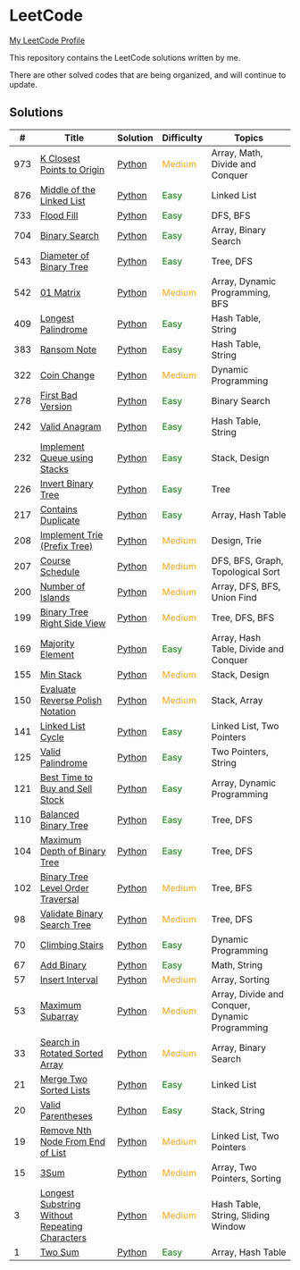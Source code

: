 # LeetCode
[My LeetCode Profile](https://leetcode.com/u/baotiao1218/)

This repository contains the LeetCode solutions written by me.

There are other solved codes that are being organized, and will continue to update.

## Solutions

| #   | Title                                                                                     | Solution                                                 | Difficulty                               | Topics                                 |
| --- | ----------------------------------------------------------------------------------------- | -------------------------------------------------------- | --------------------------------------- | -------------------------------------- |
| 973 | [K Closest Points to Origin](https://leetcode.com/problems/k-closest-points-to-origin/)    | [Python](./solutions/K_Closest_Points_to_Origin/solution.py)   | <span style="color: orange;">Medium</span>  | Array, Math, Divide and Conquer        |
| 876 | [Middle of the Linked List](https://leetcode.com/problems/middle-of-the-linked-list/)      | [Python](./solutions/Middle_of_the_Linked_List/solution.py)   | <span style="color: green;">Easy</span>    | Linked List                            |
| 733 | [Flood Fill](https://leetcode.com/problems/flood-fill/)                                    | [Python](./solutions/Flood/solution.py)                      | <span style="color: green;">Easy</span>    | DFS, BFS                               |
| 704 | [Binary Search](https://leetcode.com/problems/binary-search/)                              | [Python](./solutions/Binary_Search/solution.py)              | <span style="color: green;">Easy</span>    | Array, Binary Search                   |
| 543 | [Diameter of Binary Tree](https://leetcode.com/problems/diameter-of-binary-tree/)          | [Python](./solutions/Diameter_of_Binary_Tree/solution.py)     | <span style="color: green;">Easy</span>    | Tree, DFS                              |
| 542 | [01 Matrix](https://leetcode.com/problems/01-matrix/)                                      | [Python](./solutions/01_Matrix/solution.py)                  | <span style="color: orange;">Medium</span>  | Array, Dynamic Programming, BFS        |
| 409 | [Longest Palindrome](https://leetcode.com/problems/longest-palindrome/)                    | [Python](./solutions/Longest_Palindrome/solution.py)         | <span style="color: green;">Easy</span>    | Hash Table, String                     |
| 383 | [Ransom Note](https://leetcode.com/problems/ransom-note/)                                  | [Python](./solutions/Ransom_Note/solution.py)                | <span style="color: green;">Easy</span>    | Hash Table, String                     |
| 322 | [Coin Change](https://leetcode.com/problems/coin-change/)                                  | [Python](./solutions/Coin_Change/solution.py)                | <span style="color: orange;">Medium</span>  | Dynamic Programming                   |
| 278 | [First Bad Version](https://leetcode.com/problems/first-bad-version/)                      | [Python](./solutions/First_Bad_Version/solution.py)          | <span style="color: green;">Easy</span>    | Binary Search                          |
| 242 | [Valid Anagram](https://leetcode.com/problems/valid-anagram/)                              | [Python](./solutions/Valid_Anagram/solution.py)              | <span style="color: green;">Easy</span>    | Hash Table, String                     |
| 232 | [Implement Queue using Stacks](https://leetcode.com/problems/implement-queue-using-stacks/)| [Python](./solutions/Implement_Queue_using_Stacks/solution.py)| <span style="color: green;">Easy</span>    | Stack, Design                          |
| 226 | [Invert Binary Tree](https://leetcode.com/problems/invert-binary-tree/)                    | [Python](./solutions/Invert_Binary_Tree/solution.py)         | <span style="color: green;">Easy</span>    | Tree                                   |
| 217 | [Contains Duplicate](https://leetcode.com/problems/contains-duplicate/)                    | [Python](./solutions/Contains_Duplicate/solution.py)         | <span style="color: green;">Easy</span>    | Array, Hash Table                      |
| 208 | [Implement Trie (Prefix Tree)](https://leetcode.com/problems/implement-trie-prefix-tree/)  | [Python](./solutions/Implement_Trie_Prefix_Tree/solution.py) | <span style="color: orange;">Medium</span>  | Design, Trie                           |
| 207 | [Course Schedule](https://leetcode.com/problems/course-schedule/)                          | [Python](./solutions/Course_Schedule/solution.py)            | <span style="color: orange;">Medium</span>  | DFS, BFS, Graph, Topological Sort      |
| 200 | [Number of Islands](https://leetcode.com/problems/number-of-islands/)                      | [Python](./solutions/Number_of_Islands/solution.py)          | <span style="color: orange;">Medium</span>  | Array, DFS, BFS, Union Find            |
| 199 | [Binary Tree Right Side View](https://leetcode.com/problems/binary-tree-right-side-view/)  | [Python](./solutions/Binary_Tree_Right_Side_View/solution.py) | <span style="color: orange;">Medium</span>  | Tree, DFS, BFS                         |
| 169 | [Majority Element](https://leetcode.com/problems/majority-element/)                        | [Python](./solutions/Majority_Element/solution.py)           | <span style="color: green;">Easy</span>    | Array, Hash Table, Divide and Conquer  |
| 155 | [Min Stack](https://leetcode.com/problems/min-stack/)                                      | [Python](./solutions/Min_Stack/solution.py)                  | <span style="color: orange;">Medium</span>  | Stack, Design                          |
| 150 | [Evaluate Reverse Polish Notation](https://leetcode.com/problems/evaluate-reverse-polish-notation/)| [Python](./solutions/Evaluate_Reverse_Polish_Notation/solution.py) | <span style="color: orange;">Medium</span>  | Stack, Array                           |
| 141 | [Linked List Cycle](https://leetcode.com/problems/linked-list-cycle/)                      | [Python](./solutions/Linked_List_Cycle/solution.py)          | <span style="color: green;">Easy</span>    | Linked List, Two Pointers              |
| 125 | [Valid Palindrome](https://leetcode.com/problems/valid-palindrome/)                        | [Python](./solutions/Valid_Palindrome/solution.py)           | <span style="color: green;">Easy</span>    | Two Pointers, String                   |
| 121 | [Best Time to Buy and Sell Stock](https://leetcode.com/problems/best-time-to-buy-and-sell-stock/)| [Python](./solutions/Best_Time_to_Buy_and_Sell_Stock/solution.py) | <span style="color: green;">Easy</span>    | Array, Dynamic Programming             |
| 110 | [Balanced Binary Tree](https://leetcode.com/problems/balanced-binary-tree/)                | [Python](./solutions/Balanced_Binary_Tree/solution.py)       | <span style="color: green;">Easy</span>    | Tree, DFS                              |
| 104 | [Maximum Depth of Binary Tree](https://leetcode.com/problems/maximum-depth-of-binary-tree/)| [Python](./solutions/Maximum_Depth_of_Binary_Tree/solution.py)| <span style="color: green;">Easy</span>    | Tree, DFS                              |
| 102 | [Binary Tree Level Order Traversal](https://leetcode.com/problems/binary-tree-level-order-traversal/)| [Python](./solutions/Binary_Tree_Level_Order_Traversal/solution.py) | <span style="color: orange;">Medium</span>  | Tree, BFS                              |
| 98  | [Validate Binary Search Tree](https://leetcode.com/problems/validate-binary-search-tree/)  | [Python](./solutions/Validate_Binary_Search_Tree/solution.py)| <span style="color: orange;">Medium</span>  | Tree, DFS                              |
| 70  | [Climbing Stairs](https://leetcode.com/problems/climbing-stairs/)                          | [Python](./solutions/Climbing_Stairs/solution.py)            | <span style="color: green;">Easy</span>    | Dynamic Programming                    |
| 67  | [Add Binary](https://leetcode.com/problems/add-binary/)                                    | [Python](./solutions/Add_Binary/solution.py)                 | <span style="color: green;">Easy</span>    | Math, String                           |
| 57  | [Insert Interval](https://leetcode.com/problems/insert-interval/)                          | [Python](./solutions/Insert_Interval/solution.py)            | <span style="color: orange;">Medium</span>  | Array, Sorting                         |
| 53  | [Maximum Subarray](https://leetcode.com/problems/maximum-subarray/)                        | [Python](./solutions/Maximum_Subarray/solution.py)           | <span style="color: orange;">Medium</span>  | Array, Divide and Conquer, Dynamic Programming |
| 33  | [Search in Rotated Sorted Array](https://leetcode.com/problems/search-in-rotated-sorted-array/)| [Python](./solutions/Search_in_Rotated_Sorted_Array/solution.py) | <span style="color: orange;">Medium</span>  | Array, Binary Search                   |
| 21  | [Merge Two Sorted Lists](https://leetcode.com/problems/merge-two-sorted-lists/)            | [Python](./solutions/Merge_Two_Sorted_Lists/solution.py)     | <span style="color: green;">Easy</span>    | Linked List                            |
| 20  | [Valid Parentheses](https://leetcode.com/problems/valid-parentheses/)                      | [Python](./solutions/Valid_Parentheses/solution.py)          | <span style="color: green;">Easy</span>    | Stack, String                          |
| 19  | [Remove Nth Node From End of List](https://leetcode.com/problems/remove-nth-node-from-end-of-list/)| [Python](./solutions/Remove_Nth_Node_From_End_of_List/solution.py)| <span style="color: orange;">Medium</span>  | Linked List, Two Pointers              |
| 15  | [3Sum](https://leetcode.com/problems/3sum/description/)| [Python](./solutions/3Sum/solution.py)| <span style="color: orange;">Medium</span>  | Array, Two Pointers, Sorting       |
| 3  | [Longest Substring Without Repeating Characters](https://leetcode.com/problems/longest-substring-without-repeating-characters/description/)| [Python](./solutions/Longest_Substring_Without_Repeating_Characters/solution.py)| <span style="color: orange;">Medium</span>  | Hash Table, String, Sliding Window       |
| 1   | [Two Sum](https://leetcode.com/problems/two-sum/)                                          | [Python](./solutions/Two_Sum/solution.py)                    | <span style="color: green;">Easy</span>    | Array, Hash Table                      |
